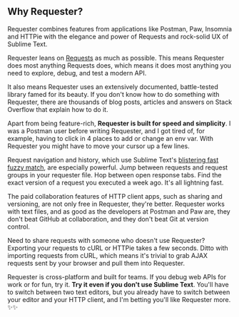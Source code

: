 ## Why Requester?

Requester combines features from applications like Postman, Paw, Insomnia and HTTPie with the elegance and power of Requests and rock-solid UX of Sublime Text.

Requester leans on [Requests](http://docs.python-requests.org/en/master/user/quickstart/) as much as possible. This means Requester does most anything Requests does, which means it does most anything you need to explore, debug, and test a modern API.

It also means Requester uses an extensively documented, battle-tested library famed for its beauty. If you don't know how to do something with Requester, there are thousands of blog posts, articles and answers on Stack Overflow that explain how to do it.

Apart from being feature-rich, **Requester is built for speed and simplicity**. I was a Postman user before writing Requester, and I got tired of, for example, having to click in 4 places to add or change an env var. With Requester you might have to move your cursor up a few lines.

Request navigation and history, which use Sublime Text's [blistering fast fuzzy match](https://www.reddit.com/r/programming/comments/4cfz8r/reverse_engineering_sublime_texts_fuzzy_match/), are especially powerful. Jump between requests and request groups in your requester file. Hop between open response tabs. Find the exact version of a request you executed a week ago. It's all lightning fast.

The paid collaboration features of HTTP client apps, such as sharing and versioning, are not only free in Requester, they're better. Requester works with text files, and as good as the developers at Postman and Paw are, they don't beat GitHub at collaboration, and they don't beat Git at version control.

Need to share requests with someone who doesn't use Requester? Exporting your requests to cURL or HTTPie takes a few seconds. Ditto with importing requests from cURL, which means it's trivial to grab AJAX requests sent by your browser and pull them into Requester.

Requester is cross-platform and built for teams. If you debug web APIs for work or for fun, try it. **Try it even if you don't use Sublime Text**. You'll have to switch between two text editors, but you already have to switch between your editor and your HTTP client, and I'm betting you'll like Requester more. ✨✨
